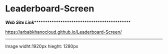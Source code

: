 # Leaderboard-Screen

***************Web Site Link***********************************************************

https://arbabkhanocloud.github.io/Leaderboard-Screen/

******************************************************************************************


Image widht:1920px
hieght: 1280px
